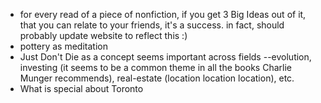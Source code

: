 * for every read of a piece of nonfiction, if you get 3 Big Ideas out of it, that you can relate to your friends, it's a success. in fact, should probably update website to reflect this :)
* pottery as meditation
* Just Don't Die as a concept seems important across fields --evolution, investing (it seems to be a common theme in all the books Charlie Munger recommends), real-estate (location location location), etc.
* What is special about Toronto